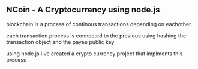  ## NCoin - A Cryptocurrency using node.js
 
 blockchain is a process of continous transactions depending on eachother.

 each transaction process is connected to the previous using hashing the transaction object and the payee public key 

 using node.js i've created a crypto currency project that implments this process 
